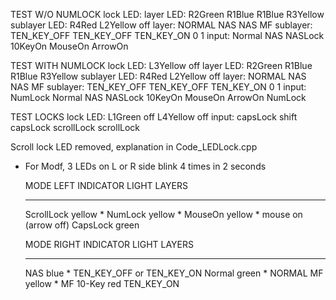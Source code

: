 
TEST W/O NUMLOCK
lock LED:
layer LED:              R2Green R1Blue     R1Blue                  R3Yellow
sublayer LED:                                           R4Red      L2Yellow off
layer:                  NORMAL NAS         NAS                     MF
sublayer:                      TEN_KEY_OFF TEN_KEY_OFF  TEN_KEY_ON 0        1
input:                  Normal NAS         NASLock      10KeyOn    MouseOn  ArrowOn

TEST WITH NUMLOCK
lock LED:       L3Yellow                                                              off
layer LED:              R2Green R1Blue     R1Blue                  R3Yellow
sublayer LED:                                           R4Red      L2Yellow off
layer:                  NORMAL NAS         NAS                     MF
sublayer:                      TEN_KEY_OFF TEN_KEY_OFF  TEN_KEY_ON 0        1
input:          NumLock Normal NAS         NASLock      10KeyOn    MouseOn  ArrowOn  NumLock

TEST LOCKS
lock LED:       L1Green        off      L4Yellow   off
input:          capsLock shift capsLock scrollLock scrollLock 

Scroll lock LED removed, explanation in Code_LEDLock.cpp

* For Modf, 3 LEDs on L or R side blink 4 times in 2 seconds

    MODE        LEFT INDICATOR LIGHT    LAYERS
    ----        --------------------    ------
    ScrollLock  yellow     *
    NumLock     yellow     *
    MouseOn     yellow     *            mouse on (arrow off)
    CapsLock    green

    MODE        RIGHT INDICATOR LIGHT   LAYERS
    ----        ---------------------   ------
    NAS         blue       *            TEN_KEY_OFF or TEN_KEY_ON
    Normal      green      *            NORMAL
    MF          yellow     *            MF
    10-Key      red                     TEN_KEY_ON

